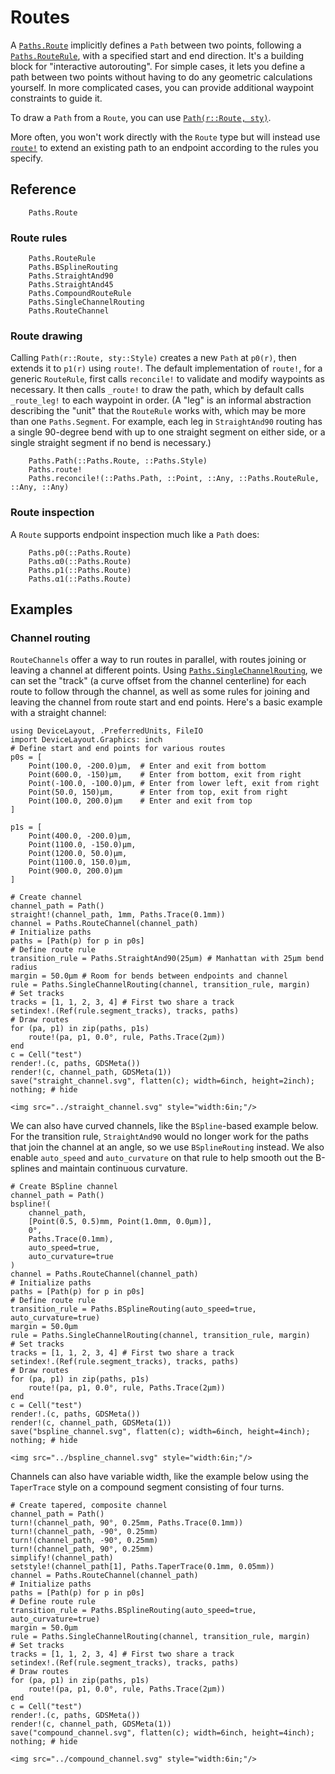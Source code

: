 # Routes

A [`Paths.Route`](@ref) implicitly defines a `Path` between two points, following a
[`Paths.RouteRule`](@ref), with a specified start and end direction. It's a building block
for "interactive autorouting". For simple cases, it lets you define a path between two
points without having to do any geometric calculations yourself. In more complicated cases,
you can provide additional waypoint constraints to guide it.

To draw a `Path` from a `Route`, you can use [`Path(r::Route, sty)`](@ref).

More often, you won't work directly with the `Route` type but will instead use [`route!`](@ref) to extend an existing path to an endpoint according to the rules you specify.

## Reference

```@docs
    Paths.Route
```

### Route rules

```@docs
    Paths.RouteRule
    Paths.BSplineRouting
    Paths.StraightAnd90
    Paths.StraightAnd45
    Paths.CompoundRouteRule
    Paths.SingleChannelRouting
    Paths.RouteChannel
```

### Route drawing

Calling `Path(r::Route, sty::Style)` creates a new `Path` at `p0(r)`, then extends it to
`p1(r)` using `route!`. The default implementation of `route!`, for a generic `RouteRule`,
first calls `reconcile!` to validate and modify waypoints as necessary. It then calls
`_route!` to draw the path, which by default calls `_route_leg!` to each waypoint in
order. (A "leg" is an informal abstraction describing the "unit" that the `RouteRule`
works with, which may be more than one `Paths.Segment`. For example, each leg in
`StraightAnd90` routing has a single 90-degree bend with up to one straight segment on
either side, or a single straight segment if no bend is necessary.)

```@docs
    Paths.Path(::Paths.Route, ::Paths.Style)
    Paths.route!
    Paths.reconcile!(::Paths.Path, ::Point, ::Any, ::Paths.RouteRule, ::Any, ::Any)
```

### Route inspection

A `Route` supports endpoint inspection much like a `Path` does:

```@docs
    Paths.p0(::Paths.Route)
    Paths.α0(::Paths.Route)
    Paths.p1(::Paths.Route)
    Paths.α1(::Paths.Route)
```

## Examples

### Channel routing

`RouteChannels` offer a way to run routes in parallel, with routes joining or leaving a channel at different points. Using [`Paths.SingleChannelRouting`](@ref), we can set the "track" (a curve offset from the channel centerline) for each route to follow through the channel, as well as some rules for joining and leaving the channel from route start and end points. Here's a basic example with a straight channel:

```@example 1
using DeviceLayout, .PreferredUnits, FileIO
import DeviceLayout.Graphics: inch
# Define start and end points for various routes
p0s = [
    Point(100.0, -200.0)μm,  # Enter and exit from bottom
    Point(600.0, -150)μm,    # Enter from bottom, exit from right
    Point(-100.0, -100.0)μm, # Enter from lower left, exit from right
    Point(50.0, 150)μm,      # Enter from top, exit from right
    Point(100.0, 200.0)μm    # Enter and exit from top
]

p1s = [
    Point(400.0, -200.0)μm,
    Point(1100.0, -150.0)μm,
    Point(1200.0, 50.0)μm,
    Point(1100.0, 150.0)μm,
    Point(900.0, 200.0)μm
]

# Create channel
channel_path = Path()
straight!(channel_path, 1mm, Paths.Trace(0.1mm))
channel = Paths.RouteChannel(channel_path)
# Initialize paths
paths = [Path(p) for p in p0s]
# Define route rule 
transition_rule = Paths.StraightAnd90(25μm) # Manhattan with 25μm bend radius
margin = 50.0μm # Room for bends between endpoints and channel
rule = Paths.SingleChannelRouting(channel, transition_rule, margin)
# Set tracks
tracks = [1, 1, 2, 3, 4] # First two share a track
setindex!.(Ref(rule.segment_tracks), tracks, paths)
# Draw routes
for (pa, p1) in zip(paths, p1s)
    route!(pa, p1, 0.0°, rule, Paths.Trace(2μm))
end
c = Cell("test")
render!.(c, paths, GDSMeta())
render!(c, channel_path, GDSMeta(1))
save("straight_channel.svg", flatten(c); width=6inch, height=2inch);
nothing; # hide
```

```@raw html
<img src="../straight_channel.svg" style="width:6in;"/>
```

We can also have curved channels, like the `BSpline`-based example below. For the transition rule, `StraightAnd90` would no longer work for the paths that join the channel at an angle, so we use `BSplineRouting` instead. We also enable `auto_speed` and `auto_curvature` on that rule to help smooth out the B-splines and maintain continuous curvature.

```@example 1
# Create BSpline channel
channel_path = Path()
bspline!(
    channel_path,
    [Point(0.5, 0.5)mm, Point(1.0mm, 0.0μm)],
    0°,
    Paths.Trace(0.1mm),
    auto_speed=true,
    auto_curvature=true
)
channel = Paths.RouteChannel(channel_path)
# Initialize paths
paths = [Path(p) for p in p0s]
# Define route rule 
transition_rule = Paths.BSplineRouting(auto_speed=true, auto_curvature=true)
margin = 50.0μm
rule = Paths.SingleChannelRouting(channel, transition_rule, margin)
# Set tracks
tracks = [1, 1, 2, 3, 4] # First two share a track
setindex!.(Ref(rule.segment_tracks), tracks, paths)
# Draw routes
for (pa, p1) in zip(paths, p1s)
    route!(pa, p1, 0.0°, rule, Paths.Trace(2μm))
end
c = Cell("test")
render!.(c, paths, GDSMeta())
render!(c, channel_path, GDSMeta(1))
save("bspline_channel.svg", flatten(c); width=6inch, height=4inch);
nothing; # hide
```

```@raw html
<img src="../bspline_channel.svg" style="width:6in;"/>
```

Channels can also have variable width, like the example below using the `TaperTrace` style on a compound segment consisting of four turns.

```@example 1
# Create tapered, composite channel
channel_path = Path()
turn!(channel_path, 90°, 0.25mm, Paths.Trace(0.1mm))
turn!(channel_path, -90°, 0.25mm)
turn!(channel_path, -90°, 0.25mm)
turn!(channel_path, 90°, 0.25mm)
simplify!(channel_path)
setstyle!(channel_path[1], Paths.TaperTrace(0.1mm, 0.05mm))
channel = Paths.RouteChannel(channel_path)
# Initialize paths
paths = [Path(p) for p in p0s]
# Define route rule 
transition_rule = Paths.BSplineRouting(auto_speed=true, auto_curvature=true)
margin = 50.0μm
rule = Paths.SingleChannelRouting(channel, transition_rule, margin)
# Set tracks
tracks = [1, 1, 2, 3, 4] # First two share a track
setindex!.(Ref(rule.segment_tracks), tracks, paths)
# Draw routes
for (pa, p1) in zip(paths, p1s)
    route!(pa, p1, 0.0°, rule, Paths.Trace(2μm))
end
c = Cell("test")
render!.(c, paths, GDSMeta())
render!(c, channel_path, GDSMeta(1))
save("compound_channel.svg", flatten(c); width=6inch, height=4inch);
nothing; # hide
```

```@raw html
<img src="../compound_channel.svg" style="width:6in;"/>
```
